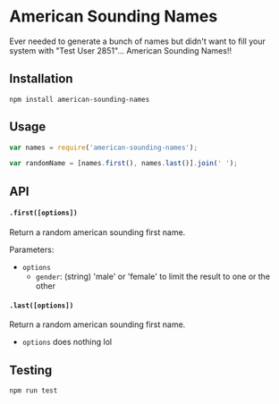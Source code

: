 # American Sounding Names
Ever needed to generate a bunch of names but didn't want to fill your system with "Test User 2851"... American Sounding Names!!

## Installation
`npm install american-sounding-names`

## Usage
```js
var names = require('american-sounding-names');

var randomName = [names.first(), names.last()].join(' ');
```

## API

#### `.first([options])`
Return a random american sounding first name.

Parameters:
* `options`
  * `gender`: (string) 'male' or 'female' to limit the result to one or the other
  
#### `.last([options])`
Return a random american sounding first name.

* `options` does nothing lol


## Testing
`npm run test`
